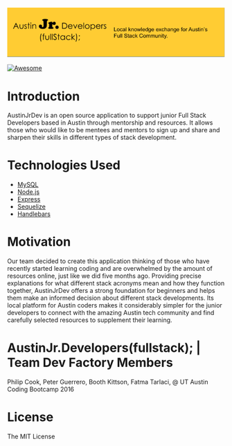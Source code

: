 ![](/public/images/readmeImages/logofullstack.png?raw=true)

[![Awesome](https://cdn.rawgit.com/sindresorhus/awesome/d7305f38d29fed78fa85652e3a63e154dd8e8829/media/badge.svg)](https://github.com/sindresorhus/awesome)


# Introduction 

AustinJrDev is an open source application to support junior Full Stack Developers based in Austin through mentorship and resources. It allows those who would like to be mentees and mentors to sign up and share and sharpen their skills in different types of stack development. 


# Technologies Used


* [MySQL](https://www.mysql.com/)
* [Node.js](https://nodejs.org/en/)
* [Express](https://www.npmjs.com/package/express)
* [Sequelize](http://docs.sequelizejs.com/en/latest/)
* [Handlebars](http://handlebarsjs.com/)


# Motivation

Our team decided to create this application thinking of those who have recently started learning coding and are overwhelmed by the amount of resources online, just like we did five months ago. Providing precise explanations for what different stack acronyms mean and how they function together, AustinJrDev offers a strong foundation for beginners and helps them make an informed decision about different stack developments. Its local platform for Austin coders makes it considerably simpler for the junior developers to connect with the amazing Austin tech community and find carefully selected resources to supplement their learning. 


# AustinJr.Developers(fullstack); | Team Dev Factory Members

Philip Cook, Peter Guerrero, Booth Kittson, Fatma Tarlaci, 
@ UT Austin Coding Bootcamp 2016


# License

The MIT License